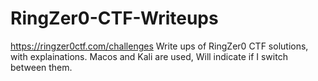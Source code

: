 # RingZer0-CTF-Writeups
https://ringzer0ctf.com/challenges
Write ups of RingZer0 CTF solutions, with explainations. Macos and Kali are used, Will indicate if I switch between them.
